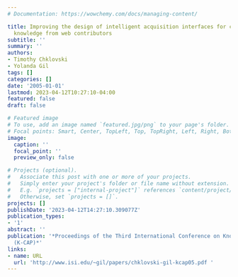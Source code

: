 ```yaml
---
# Documentation: https://wowchemy.com/docs/managing-content/

title: Improving the design of intelligent acquisition interfaces for collecting world
  knowledge from web contributors
subtitle: ''
summary: ''
authors:
- Timothy Chklovski
- Yolanda Gil
tags: []
categories: []
date: '2005-01-01'
lastmod: 2023-04-12T10:27:10-04:00
featured: false
draft: false

# Featured image
# To use, add an image named `featured.jpg/png` to your page's folder.
# Focal points: Smart, Center, TopLeft, Top, TopRight, Left, Right, BottomLeft, Bottom, BottomRight.
image:
  caption: ''
  focal_point: ''
  preview_only: false

# Projects (optional).
#   Associate this post with one or more of your projects.
#   Simply enter your project's folder or file name without extension.
#   E.g. `projects = ["internal-project"]` references `content/project/deep-learning/index.md`.
#   Otherwise, set `projects = []`.
projects: []
publishDate: '2023-04-12T14:27:10.309077Z'
publication_types:
- '1'
abstract: ''
publication: '*Proceedings of the Third International Conference on Knowledge Capture
  (K-CAP)*'
links:
- name: URL
  url: 'http://www.isi.edu/~gil/papers/chklovski-gil-kcap05.pdf '
---
```

